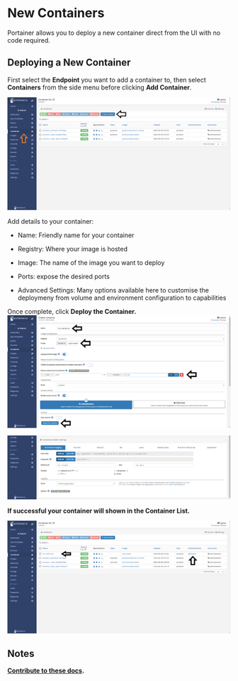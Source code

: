 # New Containers

Portainer allows you to deploy a new container direct from the UI with no code required. 

## Deploying a New Container


First select the <b>Endpoint</b> you want to add a container to, then select <b>Containers</b> from the side menu before clicking <b>Add Container</b>.

![container](assets/create_1.png)

Add details to your container:

* Name: Friendly name for your container

* Registry: Where your image is hosted

* Image: The name of the image you want to deploy

* Ports: expose the desired ports

* Advanced Settings: Many options available here to customise the deploymeny from volume and environment configuration to capabilities

Once complete, click <b>Deploy the Container<b/>. 
![container](assets/create_2.png)

![container](assets/create_3.png)


If successful your container will shown in the Container List. 

![contaier](assets/create_4.png)

## Notes

[Contribute to these docs](https://github.com/portainer/portainer-docs/blob/master/contributing.md).